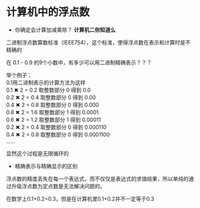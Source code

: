 # 计算机中的浮点数

* 你确定会计算加减乘除？ **计算机二你知道么**

二进制浮点数算数标准（IEEE754），这个标准，使得浮点数在表示和计算时是不精确的

在 0.1 - 0.9 的9个小数中，有多少可以用二进制精确表示？？？

举个例子：  
0.1用二进制表示的计算方法为这样   
0.1 ✖ 2 = 0.2 取整数部分 0 得到 0.0    
0.2 ✖ 2 = 0.4 取整数部分 0 得到 0.00   
0.4 ✖ 2 = 0.8 取整数部分 0 得到 0.000  
0.8 ✖ 2 = 1.6 取整数部分 1 得到 0.0001  
0.6 ✖ 2 = 1.2 取整数部分 1 得到 0.00011  
0.2 ✖ 2 = 0.4 取整数部分 0 得到 0.000110    
0.4 ✖ 2 = 0.8 取整数部分 0 得到 0.0001100  
......

显然这个过程是无限循环的

* 精确表示与精确显示的区别

浮点数的精度丢失在每一个表达式，而不仅仅是表达式的求值结果，所以单纯的通过升级浮点数为定点数是无法解决问题的。

在数学上0.1+0.2=0.3，但是在计算机里0.1+0.2并不一定等于0.3